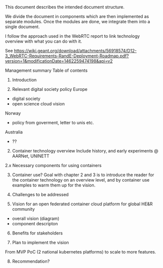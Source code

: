 This document describes the intended document structure. 

We divide the document in components which are then implemented as separate
modules. Once the modules are done, we integrate them into a single document.

I follow the approach used in the WebRTC report to link technology overview
with what you can do with it.

See https://wiki.geant.org/download/attachments/56918574/D12-3_WebRTC-Requirements-RandE-Deployment-Roadmap.pdf?version=1&modificationDate=1462259474198&api=v2

Management summary
Table of contents

1. Introduction

2. Relevant digital society policy 
Europe
- digital society
- open science cloud vision

Norway
- policy from goverment, letter to unis etc.

Australia
- ??

2. Container technology overview
Include history, and early experiments @ AARNet, UNINETT

2.x Necessary components for using containers

3. Container use?
Goal with chapter 2 and 3 is to introduce the reader for the container technology on an overview level, and by container use examples to warm them up for the vision.

4. Challenges to be addressed

5. Vision for an open federated container cloud platform for global HE&R community
- overall vision (diagram)
- component descripton

6. Benefits for stakeholders

7. Plan to implement the vision

From MVP PoC (2 national kubernetes platforms) to scale to more features.

8. Recommendation?
